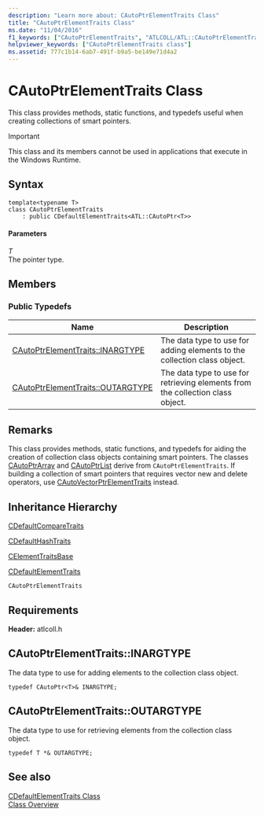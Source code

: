 ```yaml
---
description: "Learn more about: CAutoPtrElementTraits Class"
title: "CAutoPtrElementTraits Class"
ms.date: "11/04/2016"
f1_keywords: ["CAutoPtrElementTraits", "ATLCOLL/ATL::CAutoPtrElementTraits", "ATLCOLL/ATL::CAutoPtrElementTraits::INARGTYPE", "ATLCOLL/ATL::CAutoPtrElementTraits::OUTARGTYPE"]
helpviewer_keywords: ["CAutoPtrElementTraits class"]
ms.assetid: 777c1b14-6ab7-491f-b9a5-be149e71d4a2
---
```

# CAutoPtrElementTraits Class

This class provides methods, static functions, and typedefs useful when creating collections of smart pointers.

> [!IMPORTANT]
> This class and its members cannot be used in applications that execute in the Windows Runtime.

## Syntax

```
template<typename T>
class CAutoPtrElementTraits
    : public CDefaultElementTraits<ATL::CAutoPtr<T>>
```

#### Parameters

*T*<br/>
The pointer type.

## Members

### Public Typedefs

|Name|Description|
|----------|-----------------|
|[CAutoPtrElementTraits::INARGTYPE](#inargtype)|The data type to use for adding elements to the collection class object.|
|[CAutoPtrElementTraits::OUTARGTYPE](#outargtype)|The data type to use for retrieving elements from the collection class object.|

## Remarks

This class provides methods, static functions, and typedefs for aiding the creation of collection class objects containing smart pointers. The classes [CAutoPtrArray](../../atl/reference/cautoptrarray-class.md) and [CAutoPtrList](../../atl/reference/cautoptrlist-class.md) derive from `CAutoPtrElementTraits`. If building a collection of smart pointers that requires vector new and delete operators, use [CAutoVectorPtrElementTraits](../../atl/reference/cautovectorptrelementtraits-class.md) instead.

## Inheritance Hierarchy

[CDefaultCompareTraits](../../atl/reference/cdefaultcomparetraits-class.md)

[CDefaultHashTraits](../../atl/reference/cdefaulthashtraits-class.md)

[CElementTraitsBase](../../atl/reference/celementtraitsbase-class.md)

[CDefaultElementTraits](../../atl/reference/cdefaultelementtraits-class.md)

`CAutoPtrElementTraits`

## Requirements

**Header:** atlcoll.h

## <a name="inargtype"></a> CAutoPtrElementTraits::INARGTYPE

The data type to use for adding elements to the collection class object.

```
typedef CAutoPtr<T>& INARGTYPE;
```

## <a name="outargtype"></a> CAutoPtrElementTraits::OUTARGTYPE

The data type to use for retrieving elements from the collection class object.

```
typedef T *& OUTARGTYPE;
```

## See also

[CDefaultElementTraits Class](../../atl/reference/cdefaultelementtraits-class.md)<br/>
[Class Overview](../../atl/atl-class-overview.md)
